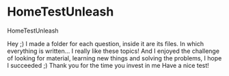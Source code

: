 # HomeTestUnleash
HomeTestUnleash

Hey ;)
I made a folder for each question, inside it are its files. In which everything is written...
I really like these topics!
And I enjoyed the challenge of looking for material, learning new things and solving the problems,
I hope I succeeded ;)
Thank you for the time you invest in me
Have a nice test!
